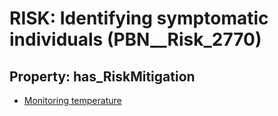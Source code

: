 # RISK: __Identifying symptomatic individuals__ (PBN__Risk_2770)

## Property: has_RiskMitigation

* [Monitoring temperature](PBN__Mitigation_833)

